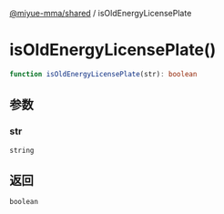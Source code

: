 [@miyue-mma/shared](../index.md) / isOldEnergyLicensePlate

# isOldEnergyLicensePlate()

```ts
function isOldEnergyLicensePlate(str): boolean
```

## 参数

### str

`string`

## 返回

`boolean`
